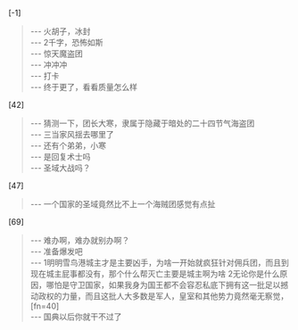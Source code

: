
[-1] 
>--- 火胡子，冰封<br>
>--- 2千字，恐怖如斯<br>
>--- 惊天魔盗团<br>
>--- 冲冲冲<br>
>--- 打卡<br>
>--- 终于更了，看看质量怎么样<br>

[42] 
>--- 猜测一下，团长大寒，隶属于隐藏于暗处的二十四节气海盗团<br>
>--- 三当家风揺去哪里了<br>
>--- 还有个弟弟，小寒<br>
>--- 是回复术士吗<br>
>--- 圣域大战吗？<br>

[47] 
>--- 一个国家的圣域竟然比不上一个海贼团感觉有点扯<br>

[69] 
>--- 难办啊，难办就别办啊？<br>
>--- 准备爆发吧<br>
>--- 1明明雪鸟港城主才是主要凶手，为啥一开始就疯狂针对佣兵团，而且到现在城主屁事都没有，那个什么帮灭亡主要是城主啊为啥
2无论你是什么原因，哪怕是守卫国家，如果我身为国王都不会容忍私底下拥有这一批足以撼动政权的力量，而且这批人大多数是军人，皇室和其他势力竟然毫无察觉，[fn=40]<br>
>--- 国典以后你就干不过了<br>
